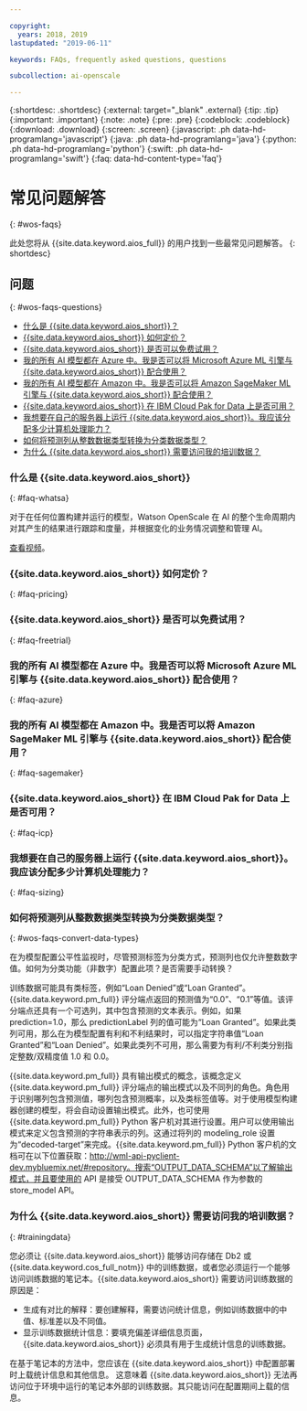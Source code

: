 ```yaml
---

copyright:
  years: 2018, 2019
lastupdated: "2019-06-11"

keywords: FAQs, frequently asked questions, questions

subcollection: ai-openscale

---
```


{:shortdesc: .shortdesc}
{:external: target="_blank" .external}
{:tip: .tip}
{:important: .important}
{:note: .note}
{:pre: .pre}
{:codeblock: .codeblock}
{:download: .download}
{:screen: .screen}
{:javascript: .ph data-hd-programlang='javascript'}
{:java: .ph data-hd-programlang='java'}
{:python: .ph data-hd-programlang='python'}
{:swift: .ph data-hd-programlang='swift'}
{:faq: data-hd-content-type='faq'}

# 常见问题解答
{: #wos-faqs}

此处您将从 {{site.data.keyword.aios_full}} 的用户找到一些最常见问题解答。
{: shortdesc}

## 问题
{: #wos-faqs-questions}

- [什么是 {{site.data.keyword.aios_short}}？](#faq-whatsa)
- [{{site.data.keyword.aios_short}} 如何定价？](#faq-pricing)
- [{{site.data.keyword.aios_short}} 是否可以免费试用？](#faq-freetrial)
- [我的所有 AI 模型都在 Azure 中。我是否可以将 Microsoft Azure ML 引擎与 {{site.data.keyword.aios_short}} 配合使用？](#faq-azure)
- [我的所有 AI 模型都在 Amazon 中。我是否可以将 Amazon SageMaker ML 引擎与 {{site.data.keyword.aios_short}} 配合使用？](#faq-sagemaker)
- [{{site.data.keyword.aios_short}} 在 IBM Cloud Pak for Data 上是否可用？](#faq-icp)
- [我想要在自己的服务器上运行 {{site.data.keyword.aios_short}}。我应该分配多少计算机处理能力？](#faq-sizing)
- [如何将预测列从整数数据类型转换为分类数据类型？](#wos-faqs-convert-data-types)
- [为什么 {{site.data.keyword.aios_short}} 需要访问我的培训数据？](#trainingdata)

### 什么是 {{site.data.keyword.aios_short}}
{: #faq-whatsa}

对于在任何位置构建并运行的模型，Watson OpenScale 在 AI 的整个生命周期内对其产生的结果进行跟踪和度量，并根据变化的业务情况调整和管理 AI。

[查看视频]()。


### {{site.data.keyword.aios_short}} 如何定价？
{: #faq-pricing}




### {{site.data.keyword.aios_short}} 是否可以免费试用？
{: #faq-freetrial}



### 我的所有 AI 模型都在 Azure 中。我是否可以将 Microsoft Azure ML 引擎与 {{site.data.keyword.aios_short}} 配合使用？
{: #faq-azure}



### 我的所有 AI 模型都在 Amazon 中。我是否可以将 Amazon SageMaker ML 引擎与 {{site.data.keyword.aios_short}} 配合使用？
{: #faq-sagemaker}



### {{site.data.keyword.aios_short}} 在 IBM Cloud Pak for Data 上是否可用？
{: #faq-icp}



### 我想要在自己的服务器上运行 {{site.data.keyword.aios_short}}。我应该分配多少计算机处理能力？
{: #faq-sizing}





### 如何将预测列从整数数据类型转换为分类数据类型？
{: #wos-faqs-convert-data-types}

在为模型配置公平性监视时，尽管预测标签为分类方式，预测列也仅允许整数数字值。如何为分类功能（非数字）配置此项？是否需要手动转换？ 

训练数据可能具有类标签，例如“Loan Denied”或“Loan Granted”。{{site.data.keyword.pm_full}} 评分端点返回的预测值为“0.0”、“0.1”等值。该评分端点还具有一个可选列，其中包含预测的文本表示。例如，如果 prediction=1.0，那么 predictionLabel 列的值可能为“Loan Granted”。如果此类列可用，那么在为模型配置有利和不利结果时，可以指定字符串值“Loan Granted”和“Loan Denied”。如果此类列不可用，那么需要为有利/不利类分别指定整数/双精度值 1.0 和 0.0。

{{site.data.keyword.pm_full}} 具有输出模式的概念，该概念定义 {{site.data.keyword.pm_full}} 评分端点的输出模式以及不同列的角色。角色用于识别哪列包含预测值，哪列包含预测概率，以及类标签值等。对于使用模型构建器创建的模型，将会自动设置输出模式。此外，也可使用 {{site.data.keyword.pm_full}} Python 客户机对其进行设置。用户可以使用输出模式来定义包含预测的字符串表示的列。这通过将列的 modeling_role 设置为“decoded-target”来完成。{{site.data.keyword.pm_full}} Python 客户机的文档可在以下位置获取：http://wml-api-pyclient-dev.mybluemix.net/#repository。搜索“OUTPUT_DATA_SCHEMA”以了解输出模式，并且要使用的 API 是接受 OUTPUT_DATA_SCHEMA 作为参数的 store_model API。

### 为什么 {{site.data.keyword.aios_short}} 需要访问我的培训数据？
{: #trainingdata}

您必须让 {{site.data.keyword.aios_short}} 能够访问存储在 Db2 或 {{site.data.keyword.cos_full_notm}} 中的训练数据，或者您必须运行一个能够访问训练数据的笔记本。{{site.data.keyword.aios_short}} 需要访问训练数据的原因是：

- 生成有对比的解释：要创建解释，需要访问统计信息，例如训练数据中的中值、标准差以及不同值。
- 显示训练数据统计信息：要填充偏差详细信息页面，{{site.data.keyword.aios_short}} 必须具有用于生成统计信息的训练数据。

<!---
- To compute drift: Training data is required to build the drift detection model.
- To identify and suggest features to monitor for fairness: {{site.data.keyword.aios_short}} needs access to training data to suggest reference and monitored ranges.
--->

在基于笔记本的方法中，您应该在 {{site.data.keyword.aios_short}} 中配置部署时上载统计信息和其他信息。 这意味着 {{site.data.keyword.aios_short}} 无法再访问位于环境中运行的笔记本外部的训练数据。其只能访问在配置期间上载的信息。



